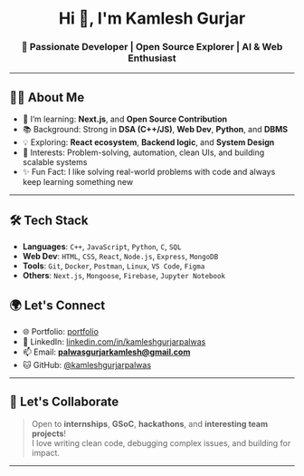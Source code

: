 <h1 align="center">Hi 👋, I'm Kamlesh Gurjar</h1>
<h3 align="center">🚀 Passionate Developer | Open Source Explorer | AI & Web Enthusiast</h3>

---

## 🧑‍💻 About Me

- 🌱 I’m learning:  **Next.js**, and **Open Source Contribution**
- 📚 Background: Strong in **DSA (C++/JS)**, **Web Dev**, **Python**, and **DBMS**
- 💡 Exploring: **React ecosystem**, **Backend logic**, and **System Design**
- 🧩 Interests: Problem-solving, automation, clean UIs, and building scalable systems
- ✨ Fun Fact: I like solving real-world problems with code and always keep learning something new

---

## 🛠️ Tech Stack

- **Languages**: `C++`, `JavaScript`, `Python`, `C`, `SQL`
- **Web Dev**: `HTML`, `CSS`, `React`, `Node.js`, `Express`, `MongoDB`
- **Tools**: `Git`, `Docker`, `Postman`, `Linux`, `VS Code`, `Figma`
- **Others**: `Next.js`, `Mongoose`, `Firebase`, `Jupyter Notebook`


## 🌍 Let's Connect

- 🌐 Portfolio: [portfolio](https://kamleshgurjarpalwas.vercel.app)
- 💼 LinkedIn: [linkedin.com/in/kamleshgurjarpalwas](https://linkedin.com/in/kamleshgurjarpalwas)
- 📫 Email: **palwasgurjarkamlesh@gmail.com**
- 🐱 GitHub: [@kamleshgurjarpalwas](https://github.com/yourusername)

---


## 🤝 Let's Collaborate

> Open to **internships**, **GSoC**, **hackathons**, and **interesting team projects**!  
> I love writing clean code, debugging complex issues, and building for impact.

---
